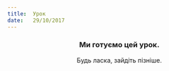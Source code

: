 ```yaml
---
title:  Урок
date:   29/10/2017
---
```


### <center>Ми готуємо цей урок.</center>
<center>Будь ласка, зайдіть пізніше.</center>